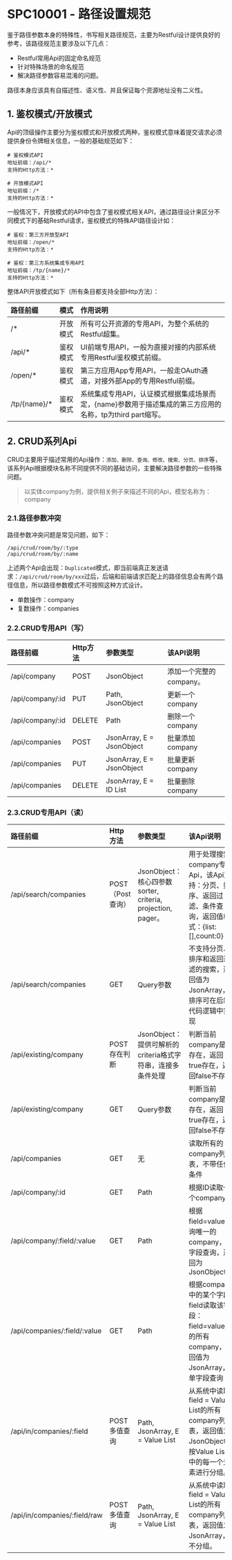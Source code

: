 # SPC10001 - 路径设置规范

鉴于路径参数本身的特殊性，书写相关路径规范，主要为Restful设计提供良好的参考，该路径规范主要涉及以下几点：

* Restful常用Api的固定命名规范
* 针对特殊场景的命名规范
* 解决路径参数容易混淆的问题。

路径本身应该具有自描述性、语义性、并且保证每个资源地址没有二义性。

## 1. 鉴权模式/开放模式

Api的顶级操作主要分为鉴权模式和开放模式两种，鉴权模式意味着提交请求必须提供身份令牌相关信息，一般的基础规范如下：

```shell
# 鉴权模式API
地址前缀：/api/*
支持的Http方法：*

# 开放模式API
地址前缀：/*
支持的Http方法：*
```

一般情况下，开放模式的API中包含了鉴权模式相关API，通过路径设计来区分不同模式下的基础Restful请求，鉴权模式的特殊API路径设计如：

```shell
# 鉴权：第三方开放型API
地址前缀：/open/*
支持的Http方法：*

# 鉴权：第三方系统集成专用API
地址前缀：/tp/{name}/*
支持的Http方法：*
```

整体API开放模式如下（所有条目都支持全部Http方法）：

| 路径前缀 | 模式 | 作用说明 |
| :--- | :--- | :--- |
| /\* | 开放模式 | 所有可公开资源的专用API，为整个系统的Restful超集。 |
| /api/\* | 鉴权模式 | UI前端专用API，一般为直接对接的内部系统专用Restful鉴权模式前缀。 |
| /open/\* | 鉴权模式 | 第三方应用App专用API，一般走OAuth通道，对接外部App的专用Restful前缀。 |
| /tp/{name}/\* | 鉴权模式 | 系统集成专用API，认证模式根据集成场景而定，{name}参数用于描述集成的第三方应用的名称，tp为third part缩写。 |

## 2. CRUD系列Api

CRUD主要用于描述常用的Api操作：`添加、删除、查询、修改、搜索、分页、排序`等，该系列Api根据模块名称不同提供不同的基础访问，主要解决路径参数的一些特殊问题。

> 以实体company为例，提供相关例子来描述不同的Api，模型名称为：company

### 2.1.路径参数冲突

路径参数冲突问题是常见问题，如下：

```shell
/api/crud/room/by/:type
/api/crud/room/by/:name
```

上述两个Api会出现：`Duplicated`模式，即当前端真正发送请求：`/api/crud/room/by/xxx`过后，后端和前端请求匹配上的路径信息会有两个路径信息，所以路径参数模式不可按照这种方式设计。

* 单数操作：company
* 复数操作：companies

### 2.2.CRUD专用API（写）

| 路径前缀 | Http方法 | 参数类型 | 该API说明 |
| :--- | :--- | :--- | :--- |
| /api/company | POST | JsonObject | 添加一个完整的company。 |
| /api/company/:id | PUT | Path, JsonObject | 更新一个company |
| /api/company/:id | DELETE | Path | 删除一个company |
| /api/companies | POST | JsonArray, E = JsonObject | 批量添加company |
| /api/companies | PUT | JsonArray, E = JsonObject | 批量更新company |
| /api/companies | DELETE | JsonArray, E = ID List | 批量删除company |

### 2.3.CRUD专用API（读）

| 路径前缀 | Http方法 | 参数类型 | 该Api说明 |
| :--- | :--- | :--- | :--- |
| /api/search/companies | POST（Post查询） | JsonObject：核心四参数sorter, criteria, projection, pager。 | 用于处理搜索company专用Api，该Api支持：分页、排序、返回过滤、条件查询，返回值格式：{list:\[\],count:0} |
| /api/search/companies | GET | Query参数 | 不支持分页、排序和返回过滤的搜索，返回值为JsonArray，排序可在后端代码逻辑中实现 |
| /api/existing/company | POST存在判断 | JsonObject：提供可解析的criteria格式字符串，连接多条件处理 | 判断当前company是否存在，返回true存在，返回false不存在 |
| /api/existing/company | GET | Query参数 | 判断当前company是否存在，返回true存在，返回false不存在 |
| /api/companies | GET | 无 | 读取所有的company列表，不带任何条件 |
| /api/company/:id | GET | Path | 根据ID读取一个company |
| /api/company/:field/:value | GET | Path | 根据field=value查询唯一的company，单字段查询，返回为JsonObject |
| /api/companies/:field/:value | GET | Path | 根据company中的某个字段field读取该字段：field=value下的所有company，返回值为JsonArray，单字段查询 |
| /api/in/companies/:field | POST多值查询 | Path, JsonArray, E = Value List | 从系统中读取field = Value List的所有company列表，返回值为JsonObject，按Value List中的每一个元素进行分组。 |
| /api/in/companies/:field/raw | POST多值查询 | Path, JsonArray, E = Value List | 从系统中读取field = Value List的所有company列表，返回值为JsonArray，不分组。 |





